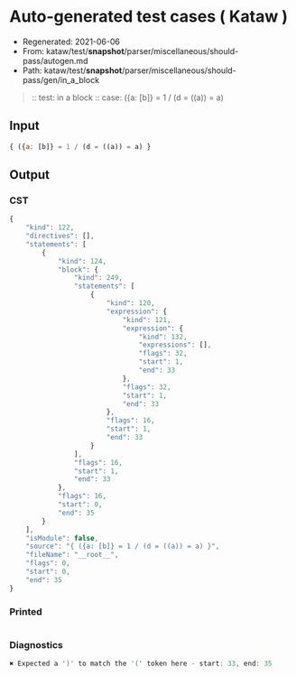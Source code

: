 # Auto-generated test cases ( Kataw )
- Regenerated: 2021-06-06
- From: kataw/test/__snapshot__/parser/miscellaneous/should-pass/autogen.md
- Path: kataw/test/__snapshot__/parser/miscellaneous/should-pass/gen/in_a_block
> :: test: in a block
> :: case: ({a: [b]} = 1 / (d = ((a)) = a)
## Input

`````js
{ ({a: [b]} = 1 / (d = ((a)) = a) }
`````
## Output

### CST

```javascript
{
    "kind": 122,
    "directives": [],
    "statements": [
        {
            "kind": 124,
            "block": {
                "kind": 249,
                "statements": [
                    {
                        "kind": 120,
                        "expression": {
                            "kind": 121,
                            "expression": {
                                "kind": 132,
                                "expressions": [],
                                "flags": 32,
                                "start": 1,
                                "end": 33
                            },
                            "flags": 32,
                            "start": 1,
                            "end": 33
                        },
                        "flags": 16,
                        "start": 1,
                        "end": 33
                    }
                ],
                "flags": 16,
                "start": 1,
                "end": 33
            },
            "flags": 16,
            "start": 0,
            "end": 35
        }
    ],
    "isModule": false,
    "source": "{ ({a: [b]} = 1 / (d = ((a)) = a) }",
    "fileName": "__root__",
    "flags": 0,
    "start": 0,
    "end": 35
}
```

### Printed

```javascript

```

### Diagnostics

```javascript
✖ Expected a ')' to match the '(' token here - start: 33, end: 35

```

